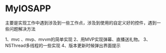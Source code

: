 # MyIOSAPP
 主要是实现工作中遇到涉及到一些工作点，涉及到使用的自定义好的控件，遇到一些问题解决方法

1、mvc 、mvp、mvvm的简单实现
2、用MVP实现弹幕、直播送礼物。
3、NSThread多线程的一些实现
4、版本更新时候弹出界面提示

